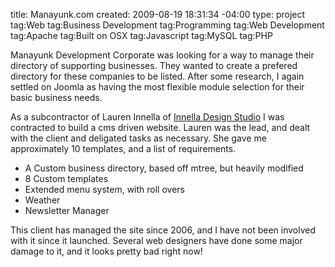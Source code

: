 title: Manayunk.com
created: 2009-08-19 18:31:34 -04:00
type: project 
tag:Web
tag:Business Development
tag:Programming
tag:Web Development
tag:Apache
tag:Built on OSX
tag:Javascript
tag:MySQL
tag:PHP

Manayunk Development Corporate was looking for a way to manage their directory of supporting businesses. They wanted to create a prefered directory for these companies to be listed. After some research, I again settled on Joomla as having the most flexible module selection for their basic business needs.

As a subcontractor of Lauren Innella of [Innella Design Studio](http://www.innelladesign.com "InnellaDesign") I was contracted to build a cms driven website. Lauren was the lead, and dealt with the client and deligated tasks as necessary. She gave me approximately 10 templates, and a list of requirements.

*   A Custom business directory, based off mtree, but heavily modified
*   8 Custom templates
*   Extended menu system, with roll overs
*   Weather
*   Newsletter Manager

This client has managed the site since 2006, and I have not been involved with it since it launched. Several web designers have done some major damage to it, and it looks pretty bad right now!